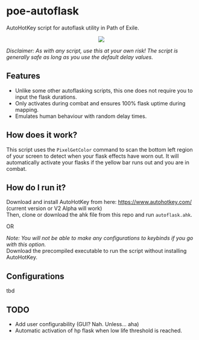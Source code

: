 # poe-autoflask
AutoHotKey script for autoflask utility in Path of Exile.

<p align="center">
  <img src="https://media.giphy.com/media/TLfssGIcO8dqMGFaWt/giphy.gif">
</p>

*Disclaimer: As with any script, use this at your own risk! The script is generally safe as long as you use the default delay values.* 

Features
----
- Unlike some other autoflasking scripts, this one does not require you to input the flask durations.
- Only activates during combat and ensures 100% flask uptime during mapping.
- Emulates human behaviour with random delay times.

How does it work?
---
This script uses the `PixelGetColor` command to scan the bottom left region of your screen to detect when your flask effects have worn out. It will automatically activate your flasks if the yellow bar runs out and you are in combat.

How do I run it?
----
Download and install AutoHotKey from here: https://www.autohotkey.com/ (current version or V2 Alpha will work)  
Then, clone or download the ahk file from this repo and run `autoflask.ahk`.

OR

*Note: You will not be able to make any configurations to keybinds if you go with this option.*  
Download the precompiled executable to run the script without installing AutoHotKey.  


Configurations
---
tbd

TODO
---
- Add user configurability (GUI? Nah. Unless... aha)
- Automatic activation of hp flask when low life threshold is reached.

